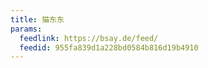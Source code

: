 ```yaml
---
title: 猫东东
params:
  feedlink: https://bsay.de/feed/
  feedid: 955fa839d1a228bd0584b816d19b4910
---
```

